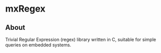 # mxRegex

## About

Trivial Regular Expression (regex) library written in C, suitable for simple queries on embedded systems.
